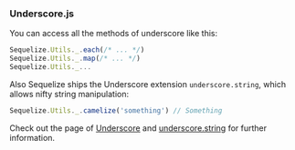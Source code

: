 ### Underscore.js

You can access all the methods of underscore like this:

```js
Sequelize.Utils._.each(/* ... */)
Sequelize.Utils._.map(/* ... */)
Sequelize.Utils._...
```

Also Sequelize ships the Underscore extension `underscore.string`, which allows nifty string manipulation:

```js
Sequelize.Utils._.camelize('something') // Something
```

Check out the page of [Underscore](http://underscorejs.org/) and [underscore.string](https://github.com/epeli/underscore.string) for further information.
